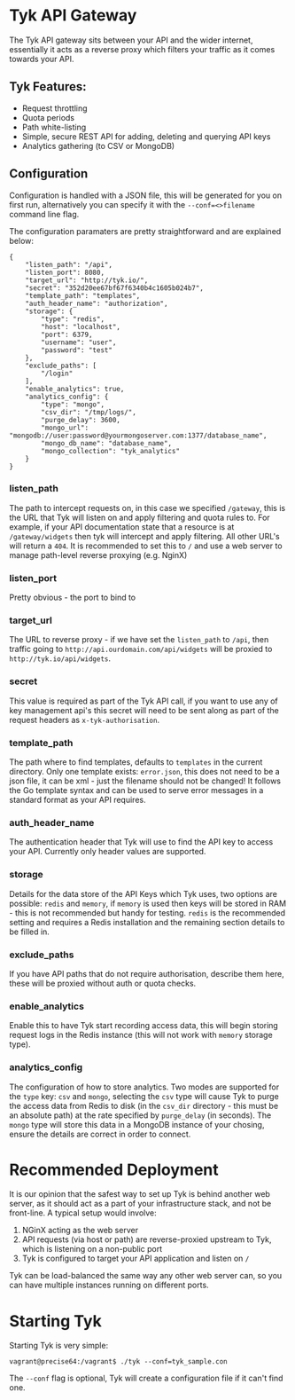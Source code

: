 Tyk API Gateway
===============

The Tyk API gateway sits between your API and the wider internet, essentially it acts as a reverse proxy which 
filters your traffic as it comes towards your API.

Tyk Features:
-------------

- Request throttling
- Quota periods
- Path white-listing
- Simple, secure REST API for adding, deleting and querying API keys
- Analytics gathering (to CSV or MongoDB)

Configuration
-------------

Configuration is handled with a JSON file, this will be generated for you on first run, 
alternatively you can specify it with the `--conf=<>filename` command line flag.

The configuration paramaters are pretty straightforward and are explained below:

    {
        "listen_path": "/api",
        "listen_port": 8080,
        "target_url": "http://tyk.io/",
        "secret": "352d20ee67bf67f6340b4c1605b024b7",
        "template_path": "templates",
        "auth_header_name": "authorization",
        "storage": {
            "type": "redis",
            "host": "localhost",
            "port": 6379,
            "username": "user",
            "password": "test"
        },
        "exclude_paths": [
            "/login"
        ],
        "enable_analytics": true,
        "analytics_config": {
            "type": "mongo",
            "csv_dir": "/tmp/logs/",
            "purge_delay": 3600,
            "mongo_url": "mongodb://user:password@yourmongoserver.com:1377/database_name",
            "mongo_db_name": "database_name",
            "mongo_collection": "tyk_analytics"
        }
    }
    
### listen_path
The path to intercept requests on, in this case we specified `/gateway`, this is the URL that Tyk will
listen on and apply filtering and quota rules to. For example, if your API documentation state that a 
resource is at `/gateway/widgets` then tyk will intercept and apply filtering. All other URL's will return
a `404`. It is recommended to set this to `/` and use a web server to manage path-level reverse proxying (e.g. NginX)

### listen_port
Pretty obvious - the port to bind to

### target_url
The URL to reverse proxy - if we have set the `listen_path` to `/api`, then traffic going to
`http://api.ourdomain.com/api/widgets` will be proxied to `http://tyk.io/api/widgets`.

### secret
This value is required as part of the Tyk API call, if you want to use any of key management api's 
this secret will need to be sent along as part of the request headers as `x-tyk-authorisation`.

### template_path
The path where to find templates, defaults to `templates` in the current directory. Only one template exists: `error.json`,
this does not need to be a json file, it can be xml - just the filename should not be changed! It follows the Go template syntax
and can be used to serve error messages in a standard format as your API requires.

### auth_header_name
The authentication header that Tyk will use to find the API key to access your API. Currently only header values are supported.

### storage
Details for the data store of the API Keys which Tyk uses, two options are possible: `redis` and `memory`, if `memory` is used
then keys will be stored in RAM - this is not recommended but handy for testing. `redis` is the recommended setting and requires
a Redis installation and the remaining section details to be filled in.
 
### exclude_paths
If you have API paths that do not require authorisation, describe them here, these will be proxied without auth or quota checks.

### enable_analytics
Enable this to have Tyk start recording access data, this will begin storing request logs in the Redis instance (this will not work with 
`memory` storage type). 

### analytics_config
The configuration of how to store analytics. Two modes are supported for the `type` key: `csv` and `mongo`, selecting 
the `csv` type will cause Tyk to purge the access data from Redis to disk (in the `csv_dir` directory - this must be an absolute path) 
at the rate specified by `purge_delay` (in seconds). The `mongo` type will store this data in a MongoDB instance of your 
chosing, ensure the details are correct in order to connect.

Recommended Deployment
======================

It is our opinion that the safest way to set up Tyk is behind another web server, as it should act as a part of your infrastructure stack, and 
not be front-line. A typical setup would involve:

1. NGinX acting as the web server
2. API requests (via host or path) are reverse-proxied upstream to Tyk, which is listening on a non-public port
3. Tyk is configured to target your API application and listen on `/`

Tyk can be load-balanced the same way any other web server can, so you can have multiple instances running on different ports.

Starting Tyk
============

Starting Tyk is very simple: 

    vagrant@precise64:/vagrant$ ./tyk --conf=tyk_sample.con
    
The `--conf` flag is optional, Tyk will create a configuration file if it can't find one.